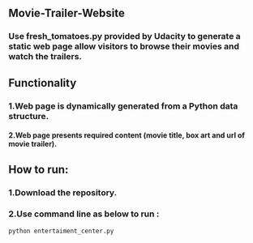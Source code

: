 ## Movie-Trailer-Website
### Use fresh_tomatoes.py provided by Udacity to generate a static web page allow visitors to browse their movies and watch the trailers.

## Functionality
### 1.Web page is dynamically generated from a Python data structure.
#### 2.Web page presents required content (movie title, box art and url of movie trailer).


## How to run:
### 1.Download the repository.
### 2.Use command line as below to run :
```python
python entertaiment_center.py
```
